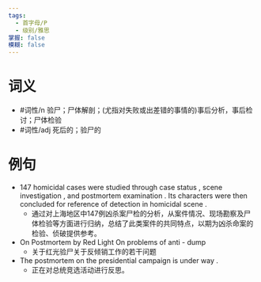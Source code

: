 ```yaml
---
tags:
  - 首字母/P
  - 级别/雅思
掌握: false
模糊: false
---
```

# 词义
- #词性/n  验尸；尸体解剖；(尤指对失败或出差错的事情的)事后分析，事后检讨；尸体检验
- #词性/adj  死后的；验尸的
# 例句
- 147 homicidal cases were studied through case status , scene investigation , and postmortem examination . Its characters were then concluded for reference of detection in homicidal scene .
	- 通过对上海地区中147例凶杀案尸检的分析，从案件情况、现场勘察及尸体检验等方面进行归纳，总结了此类案件的共同特点，以期为凶杀命案的检验、侦破提供参考。
- On Postmortem by Red Light On problems of anti - dump
	- 关于红光验尸关于反倾销工作的若干问题
- The postmortem on the presidential campaign is under way .
	- 正在对总统竞选活动进行反思。

